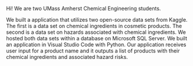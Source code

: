 Hi! We are two UMass Amherst Chemical Engineering students. 

We built a application that utilizes two open-source data sets from Kaggle. The first is a data set on chemical ingredients in cosmetic products. 
The second is a data set on hazards associated with chemical ingredients. We hosted both data sets within a database on Microsoft SQL Server. 
We built an application in Visual Studio Code with Python. Our application receives user input for a product name and it outputs a list of products with their chemical ingredients and associated hazard risks. 

